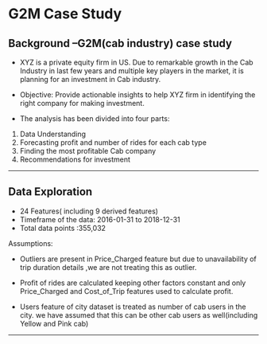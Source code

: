# G2M Case Study



## Background –G2M(cab industry) case study
- XYZ is a private equity firm in US. Due to remarkable growth in the Cab Industry in last few years and multiple key players in the market, it is planning for an investment in Cab industry. 

- Objective:
 Provide actionable insights to help XYZ firm in identifying the right company for making investment.

- The analysis has been divided into four parts: 
 1. Data Understanding 
 2. Forecasting profit and number of rides for each cab type 
 3. Finding the most profitable Cab company 
 4. Recommendations for investment
---
## Data Exploration

- 24 Features( including 9 derived features)
- Timeframe of the data: 2016-01-31 to 2018-12-31
- Total data points :355,032


Assumptions:

- Outliers are present in Price_Charged feature but due to 
      unavailability of trip duration details ,we are not treating this as outlier.

- Profit of rides are calculated keeping other factors constant and only 
      Price_Charged and Cost_of_Trip features used to calculate profit.

- Users feature of city dataset is treated as number of cab users in the city.
      we have assumed that this can be other cab users as well(including Yellow and
      Pink cab) 

---

